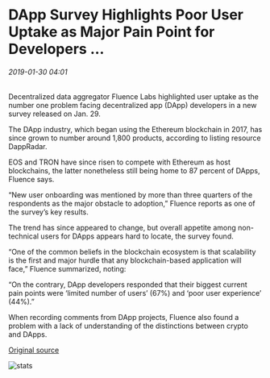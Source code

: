 # DApp Survey Highlights Poor User Uptake as Major Pain Point for Developers ...

###### 2019-01-30 04:01

Decentralized data aggregator Fluence Labs highlighted user uptake as the number one problem facing decentralized app (DApp) developers in a new survey released on Jan. 29.

The DApp industry, which began using the Ethereum blockchain in 2017, has since grown to number around 1,800 products, according to listing resource DappRadar.

EOS and TRON have since risen to compete with Ethereum as host blockchains, the latter nonetheless still being home to 87 percent of DApps, Fluence says.

“New user onboarding was mentioned by more than three quarters of the respondents as the major obstacle to adoption,” Fluence reports as one of the survey’s key results.

The trend has since appeared to change, but overall appetite among non-technical users for DApps appears hard to locate, the survey found.

“One of the common beliefs in the blockchain ecosystem is that scalability is the first and major hurdle that any blockchain-based application will face,” Fluence summarized, noting:

“On the contrary, DApp developers responded that their biggest current pain points were ‘limited number of users’ (67%) and ‘poor user experience’ (44%).”

When recording comments from DApp projects, Fluence also found a problem with a lack of understanding of the distinctions between crypto and DApps.

[Original source](https://cointelegraph.com/news/dapp-survey-highlights-poor-user-uptake-as-major-pain-point-for-developers)

![stats](https://c.statcounter.com/11760860/0/a89fa40b/1/ "stats")